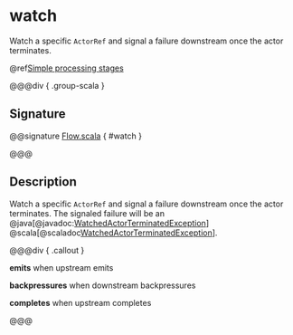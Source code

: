 # watch

Watch a specific `ActorRef` and signal a failure downstream once the actor terminates.

@ref[Simple processing stages](../index.md#simple-processing-stages)

@@@div { .group-scala }

## Signature

@@signature [Flow.scala]($akka$/akka-stream/src/main/scala/akka/stream/scaladsl/Flow.scala) { #watch }

@@@

## Description

Watch a specific `ActorRef` and signal a failure downstream once the actor terminates.
The signaled failure will be an @java[@javadoc:[WatchedActorTerminatedException](akka.stream.WatchedActorTerminatedException)]
@scala[@scaladoc[WatchedActorTerminatedException](akka.stream.WatchedActorTerminatedException)].


@@@div { .callout }

**emits** when upstream emits

**backpressures** when downstream backpressures

**completes** when upstream completes

@@@

